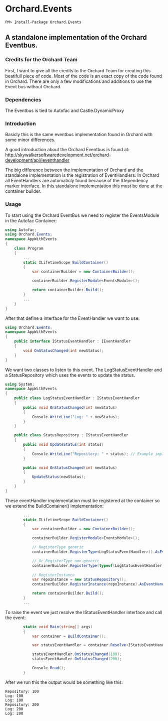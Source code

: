 # Orchard.Events
```
PM> Install-Package Orchard.Events 
```
## A standalone implementation of the Orchard Eventbus.

### Credits for the Orchard Team
First, I want to give all the credits to the Orchard Team for creating this beatifull piece of code. Most of the code is an exact copy of the code found in Orchard. There are only a few modifications and additions to use the Event bus without Orchard.

### Dependencies
The Eventbus is tied to Autofac and Castle.DynamicProxy

### Introduction
Basicly this is the same eventbus implementation found in Orchard with some minor differences.

A good introduction about the Orchard Eventbus is found at: http://skywalkersoftwaredevelopment.net/orchard-development/api/ieventhandler

The big difference between the implementation of Orchard and the standalone implementation is the registration of EventHandlers.
In Orchard all EventHandlers are automaticly found because of the IDependency marker interface.
In this standalone implementation this must be done at the container builder.

### Usage
To start using the Orchard EventBus we need to register the EventsModule in the Autofac Container:
```csharp
using Autofac;
using Orchard.Events;
namespace AppWithEvents
{
    class Program
    {
        ...
        static ILifetimeScope BuildContainer()
        {
            var containerBuilder = new ContainerBuilder();

            containerBuilder.RegisterModule<EventsModule>();

            return containerBuilder.Build();
        }
        ...
    }
}
```

After that define a interface for the EventHandler we want to use:
```csharp
using Orchard.Events;
namespace AppWithEvents
{
    public interface IStatusEventHandler : IEventHandler
    {
        void OnStatusChanged(int newStatus);
    }
}
```
We want two classes to listen to this event. The LogStatusEventHandler and a StatusRepository which uses the events to update the status.
```csharp
using System;
namespace AppWithEvents
{
    public class LogStatusEventHandler : IStatusEventHandler
    {
        public void OnStatusChanged(int newStatus)
        {
            Console.WriteLine("Log: " + newStatus);
        }
    }

    public class StatusRepository : IStatusEventHandler
    {
        public void UpdateStatus(int status)
        {
            Console.WriteLine("Repository: " + status); // Example implementation ;)
        }

        public void OnStatusChanged(int newStatus)
        {
            UpdateStatus(newStatus);
        }
    }
}
```
These eventHandler implementation must be registered at the container so we extend the BuildContainer() implementation:
```csharp
        ...
        static ILifetimeScope BuildContainer()
        {
            var containerBuilder = new ContainerBuilder();

            containerBuilder.RegisterModule<EventsModule>();

            // RegisterType generic
            containerBuilder.RegisterType<LogStatusEventHandler>().AsEventHandler();

            // Or RegisterType non-generic
            containerBuilder.RegisterType(typeof(LogStatusEventHandler)).AsEventHandler(typeof(LogStatusEventHandler));
            
            // RegisterInstance
            var repoInstance = new StatusRepository();
            containerBuilder.RegisterInstance(repoInstance).AsEventHandler();

            return containerBuilder.Build();
        }
        ...
```
To raise the event we just resolve the IStatusEventHandler interface and call the event:
```csharp
        static void Main(string[] args)
        {
            var container = BuildContainer();

            var statusEventHandler = container.Resolve<IStatusEventHandler>();

            statusEventHandler.OnStatusChanged(100);
            statusEventHandler.OnStatusChanged(200);

            Console.Read();
        }
```
After we run this the output would be something like this:
```
Repository: 100
Log: 100
Log: 100
Repository: 200
Log: 200
Log: 200
```
